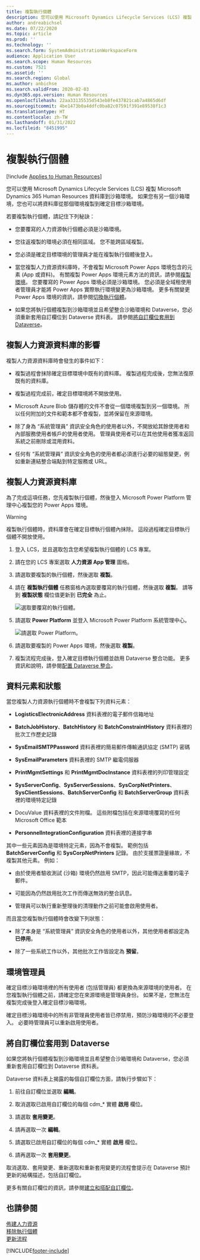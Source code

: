 ```yaml
---
title: 複製執行個體
description: 您可以使用 Microsoft Dynamics Lifecycle Services (LCS) 複製 Microsoft Dynamics 365 Human Resources 資料庫到沙箱環境。
author: andreabichsel
ms.date: 07/22/2020
ms.topic: article
ms.prod: ''
ms.technology: ''
ms.search.form: SystemAdministrationWorkspaceForm
audience: Application User
ms.search.scope: Human Resources
ms.custom: 7521
ms.assetid: ''
ms.search.region: Global
ms.author: anbichse
ms.search.validFrom: 2020-02-03
ms.dyn365.ops.version: Human Resources
ms.openlocfilehash: 22aa33135535d543eb8fe437821cab7a4865d6df
ms.sourcegitcommit: 4be1473b0a4ddfc0ba82c07591f391e89538f1c3
ms.translationtype: HT
ms.contentlocale: zh-TW
ms.lasthandoff: 01/31/2022
ms.locfileid: "8451995"
---
```

# <a name="copy-an-instance"></a>複製執行個體

[!include [Applies to Human Resources](../includes/applies-to-hr.md)]



您可以使用 Microsoft Dynamics Lifecycle Services (LCS) 複製 Microsoft Dynamics 365 Human Resources 資料庫到沙箱環境。 如果您有另一個沙箱環境，您也可以將資料庫從那個環境複製到確定目標沙箱環境。

若要複製執行個體，請記住下列秘訣：

- 您要覆寫的人力資源執行個體必須是沙箱環境。

- 您往返複製的環境必須在相同區域。 您不能跨區域複製。

- 您必須是確定目標環境的管理員才能在複製執行個體後登入。

- 當您複製人力資源資料庫時，不會複製 Microsoft Power Apps 環境包含的元素 (App 或資料)。 有關複製 Power Apps 環境元素方法的資訊，請參閱[複製環境](/power-platform/admin/copy-environment)。 您要覆寫的 Power Apps 環境必須是沙箱環境。 您必須是全域租使用者管理員才能將 Power Apps 實際執行環境變更為沙箱環境。 更多有關變更 Power Apps 環境的資訊，請參閱[切換執行個體](/dynamics365/admin/switch-instance)。

- 如果您將執行個體複製到沙箱環境並且希望整合沙箱環境和 Dataverse，您必須重新套用自訂欄位到 Dataverse 資料表。 請參閱[將自訂欄位套用到 Dataverse](hr-admin-setup-copy-instance.md?apply-custom-fields-to-common-data-service)。

## <a name="effects-of-copying-a-human-resources-database"></a>複製人力資源資料庫的影響

複製人力資源資料庫時會發生的事件如下：

- 複製過程會抹除確定目標環境中既有的資料庫。 複製過程完成後，您無法復原既有的資料庫。

- 複製過程完成前，確定目標環境將不開放使用。

- Microsoft Azure Blob 儲存體的文件不會從一個環境複製到另一個環境。 所以任何附加的文件和範本都不會複製，並將保留在來源環境。

- 除了身為 “系統管理員” 資訊安全角色的使用者以外，不開放給其餘使用者和內部服務使用者帳戶的使用者使用。 管理員使用者可以在其他使用者獲准返回系統之前刪除或混用資料。

- 任何有 “系統管理員” 資訊安全角色的使用者都必須進行必要的組態變更，例如重新連結整合端點到特定服務或 URL。

## <a name="copy-the-human-resources-database"></a>複製人力資源資料庫

為了完成這項任務，您先複製執行個體，然後登入 Microsoft Power Platform 管理中心複製您的 Power Apps 環境。

> [!WARNING]
> 複製執行個體時，資料庫會在確定目標執行個體內抹除。 這段過程確定目標執行個體不開放使用。

1. 登入 LCS，並且選取包含您希望複製執行個體的 LCS 專案。

2. 請在您的 LCS 專案選取 **人力資源 App 管理** 圖格。

3. 請選取要複製的執行個體，然後選取 **複製**。

4. 請在 **複製執行個體** 任務窗格內選取要覆寫的執行個體，然後選取 **複製**。 請等到 **複製狀態** 欄位值更新到 **已完全** 為止。

   ![[選取要覆寫的執行個體。](./media/copy-instance-select-target-instance.png)](./media/copy-instance-select-target-instance.png)

5. 請選取 **Power Platform** 並登入 Microsoft Power Platform 系統管理中心。

   ![[請選取 Power Platform。](./media/copy-instance-select-power-platform.png)](./media/copy-instance-select-power-platform.png)

6. 請選取要複製的 Power Apps 環境，然後選取 **複製**。

7. 複製流程完成後，登入確定目標執行個體並啟用 Dataverse 整合功能。 更多資訊和說明，請參閱[配置 Dataverse 整合](./hr-admin-integration-common-data-service.md)。

## <a name="data-elements-and-statuses"></a>資料元素和狀態

當您複製人力資源執行個體時不會複製下列資料元素：

- **LogisticsElectronicAddress** 資料表裡的電子郵件信箱地址

- **BatchJobHistory**、**BatchHistory** 和 **BatchConstraintHistory** 資料表裡的批次工作歷史記錄

- **SysEmailSMTPPassword** 資料表裡的簡易郵件傳輸通訊協定 (SMTP) 密碼

- **SysEmailParameters** 資料表裡的 SMTP 繼電伺服器

- **PrintMgmtSettings** 和 **PrintMgmtDocInstance** 資料表裡的列印管理設定

- **SysServerConfig**、**SysServerSessions**、**SysCorpNetPrinters**、**SysClientSessions**、**BatchServerConfig** 和 **BatchServerGroup** 資料表裡的環境特定記錄

- DocuValue 資料表裡的文件附檔。 這些附檔包括在來源環境覆寫的任何 Microsoft Office 範本

- **PersonnelIntegrationConfiguration** 資料表裡的連接字串

其中一些元素因為是環境特定元素，因為不會複製。 範例包括 **BatchServerConfig** 和 **SysCorpNetPrinters** 記錄。 由於支援票證量緣故，不複製其他元素。 例如： 

- 由於使用者驗收測試 (沙箱) 環境仍然啟用 SMTP，因此可能傳送重覆的電子郵件。

- 可能因為仍然啟用批次工作而傳送無效的整合訊息。

- 管理員可以執行重新整理後的清理動作之前可能會啟用使用者。

而且當您複製執行個體時會改變下列狀態：

- 除了本身是 “系統管理員” 資訊安全角色的使用者以外，其他使用者都設定為 **已停用**。

- 除了一些系統工作以外，其他批次工作皆設定為 **預留**。

## <a name="environment-admin"></a>環境管理員

確定目標沙箱環境裡的所有使用者 (包括管理員) 都更換為來源環境的使用者。 在您複製執行個體之前，請確定您在來源環境是管理員身份。 如果不是，您無法在複製完成後登入確定目標沙箱環境。

確定目標沙箱環境中的所有非管理員使用者皆已停禁用，預防沙箱環境的不必要登入。 必要時管理員可以重新啟用使用者。

## <a name="apply-custom-fields-to-dataverse"></a>將自訂欄位套用到 Dataverse

如果您將執行個體複製到沙箱環境並且希望整合沙箱環境和 Dataverse，您必須重新套用自訂欄位到 Dataverse 資料表。

Dataverse 資料表上揭露的每個自訂欄位方面，請執行步驟如下：

1. 前往自訂欄位並選取 **編輯**。

2. 取消選取已啟用自訂欄位的每個 cdm_* 實體 **啟用** 欄位。

3. 請選取 **套用變更**。

4. 請再選取一次 **編輯**。

5. 請選取已啟用自訂欄位的每個 cdm_* 實體 **啟用** 欄位。

6. 請再選取一次 **套用變更**。

取消選取、套用變更、重新選取和重新套用變更的流程會提示在 Dataverse 預計更新的結構描述，包括自訂欄位。

更多有關自訂欄位的資訊，請參閱[建立和搭配自訂欄位](../fin-ops-core/fin-ops/get-started/user-defined-fields.md)。

## <a name="see-also"></a>也請參閱

[佈建人力資源](hr-admin-setup-provision.md)</br>
[移除執行個體](hr-admin-setup-remove-instance.md)</br>
[更新流程](hr-admin-setup-update-process.md)



[!INCLUDE[footer-include](../includes/footer-banner.md)]
